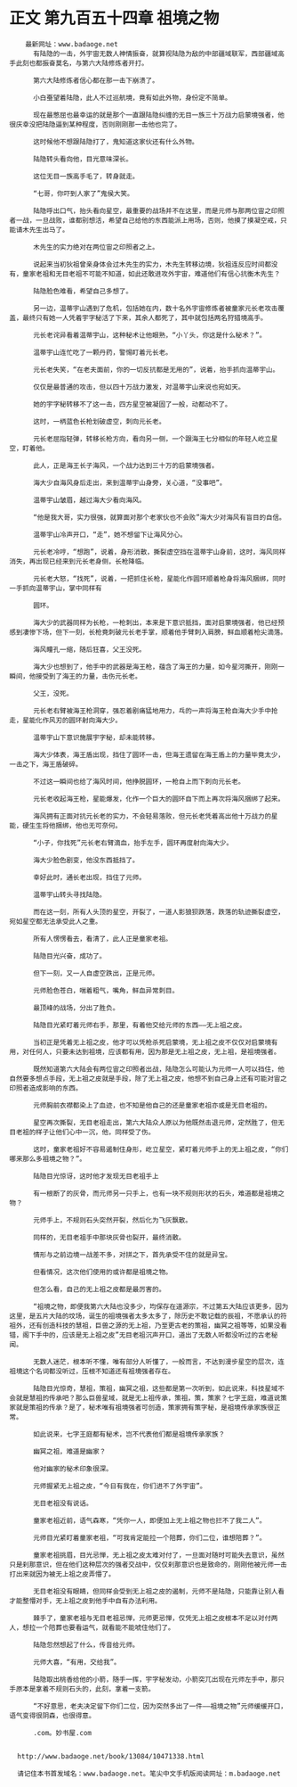 # 正文 第九百五十四章 祖境之物
        最新网址：www.badaoge.net
          有陆隐的一击，外宇宙无数人神情振奋，就算视陆隐为敌的中部疆域联军，西部疆域高手此刻也都振奋莫名，与第六大陆修炼者开打。
      
          第六大陆修炼者信心都在那一击下崩溃了。
      
          小白蚕望着陆隐，此人不过巡航境，竟有如此外物，身份定不简单。
      
          现在最憋屈也最幸运的就是那个一直跟陆隐纠缠的无目一族三十万战力启蒙境强者，他很庆幸没把陆隐逼到某种程度，否则刚刚那一击他也完了。
      
          这时候他不想跟陆隐打了，鬼知道这家伙还有什么外物。
      
          陆隐转头看向他，目光意味深长。
      
          这位无目一族高手毛了，转身就走。
      
          “七哥，你吓到人家了”鬼侯大笑。
      
          陆隐呼出口气，抬头看向星空，最重要的战场并不在这里，而是元师与那两位宙之印照者一战，一旦战败，谁都别想活，希望自己给他的东西能派上用场，否则，他摸了摸凝空戒，只能请木先生出马了。
      
          木先生的实力绝对在两位宙之印照者之上。
      
          说起来当初狄祖曾亲身体会过木先生的实力，木先生转移边境，狄祖连反应时间都没有，童家老祖和无目老祖不可能不知道，如此还敢进攻外宇宙，难道他们有信心抗衡木先生？
      
          陆隐脸色难看，希望自己多想了。
      
          另一边，温蒂宇山遇到了危机，包括她在内，数十名外宇宙修炼者被童家元长老攻击覆盖，最终只有她一人凭着宇字秘活了下来，其余人都死了，其中就包括两名狩猎境高手。
      
          元长老诧异看着温蒂宇山，这种秘术让他眼熟，“小丫头，你这是什么秘术？”。
      
          温蒂宇山连忙吃了一颗丹药，警惕盯着元长老。
      
          元长老失笑，“在老夫面前，你的一切反抗都是无用的”，说着，抬手抓向温蒂宇山。
      
          仅仅是最普通的攻击，但以四十万战力激发，对温蒂宇山来说也宛如天。
      
          她的宇字秘转移不了这一击，四方星空被凝固了一般，动都动不了。
      
          这时，一柄蓝色长枪划破虚空，刺向元长老。
      
          元长老屈指轻弹，转移长枪方向，看向另一侧，一个跟海王七分相似的年轻人屹立星空，盯着他。
      
          此人，正是海王长子海风，一个战力达到三十万的启蒙境强者。
      
          海大少自海风身后走出，来到温蒂宇山身旁，关心道，“没事吧”。
      
          温蒂宇山皱眉，越过海大少看向海风。
      
          “他是我大哥，实力很强，就算面对那个老家伙也不会败”海大少对海风有盲目的自信。
      
          温蒂宇山冷声开口，“走”，她不想留下让海风分心。
      
          元长老冷哼，“想跑”，说着，身形消散，撕裂虚空挡在温蒂宇山身前，这时，海风同样消失，再出现已经来到元长老身侧，长枪降临。
      
          元长老大怒，“找死”，说着，一把抓住长枪，星能化作圆环顺着枪身将海风捆绑，同时一手抓向温蒂宇山，掌中同样有
      
          圆环。
      
          海大少的武器同样为长枪，一枪刺出，本来是下意识抵挡，面对启蒙境强者，他已经预感到凄惨下场，但下一刻，长枪竟刺破元长老手掌，顺着他手臂刺入肩膀，鲜血顺着枪尖滴落。
      
          海风瞳孔一缩，随后狂喜，父王没死。
      
          海大少也想到了，他手中的武器是海王枪，蕴含了海王的力量，如今星河撕开，刚刚一瞬间，他接受到了海王的力量，击伤元长老。
      
          父王，没死。
      
          元长老右臂被海王枪洞穿，强忍着剧痛猛地用力，乓的一声将海王枪自海大少手中抢走，星能化作风刃的圆环射向海大少。
      
          温蒂宇山下意识施展宇字秘，却未能转移。
      
          海大少体表，海王盾出现，挡住了圆环一击，但海王遗留在海王盾上的力量毕竟太少，一击之下，海王盾破碎。
      
          不过这一瞬间也给了海风时间，他挣脱圆环，一枪自上而下刺向元长老。
      
          元长老收起海王枪，星能爆发，化作一个巨大的圆环自下而上再次将海风捆绑了起来。
      
          海风拥有正面对抗元长老的实力，不会轻易落败，但元长老凭着高出他十万战力的星能，硬生生将他捆绑，他也无可奈何。
      
          “小子，你找死”元长老右臂滴血，抬手左手，圆环再度射向海大少。
      
          海大少脸色剧变，他没东西抵挡了。
      
          幸好此时，通长老出现，挡住了元师。
      
          温蒂宇山转头寻找陆隐。
      
          而在这一刻，所有人头顶的星空，开裂了，一道人影狼狈跌落，跌落的轨迹撕裂虚空，宛如星空都无法承受此人之重。
      
          所有人愣愣看去，看清了，此人正是童家老祖。
      
          陆隐目光兴奋，成功了。
      
          但下一刻，又一人自虚空跌出，正是元师。
      
          元师脸色苍白，喘着粗气，嘴角，鲜血异常刺目。
      
          最顶峰的战场，分出了胜负。
      
          陆隐目光紧盯着元师右手，那里，有着他交给元师的东西——无上祖之皮。
      
          当初正是凭着无上祖之皮，他才可以凭枪杀死启蒙境，无上祖之皮不仅仅对启蒙境有用，对任何人，只要未达到祖境，应该都有用，因为那是无上祖之皮，无上祖，是祖境强者。
      
          既然知道第六大陆会有两位宙之印照者出战，陆隐怎么可能认为元师一人可以挡住，他自然要多想点手段，无上祖之皮就是手段，除了无上祖之皮，他想不到自己身上还有可能对宙之印照者造成影响的东西。
      
          元师胸前衣襟都染上了血迹，也不知是他自己的还是童家老祖亦或是无目老祖的。
      
          星空再次撕裂，无目老祖走出，第六大陆众人原以为他既然击退元师，定然胜了，但无目老祖的样子让他们心中一沉，他，同样受了伤。
      
          这时，童家老祖好不容易遏制住身形，屹立星空，紧盯着元师手上的无上祖之皮，“你们哪来那么多祖境之物？”。
      
          陆隐目光惊讶，这时他才发现无目老祖手上
      
          有一根断了的灰骨，而元师另一只手上，也有一块不规则形状的石头，难道都是祖境之物？
      
          元师手上，不规则石头突然开裂，然后化为飞灰飘散。
      
          同样的，无目老祖手中那块灰骨也裂开，最终消散。
      
          情形与之前边境一战差不多，对拼之下，首先承受不住的就是异宝。
      
          但看情况，这次他们使用的或许都是祖境之物。
      
          但怎么看，自己的无上祖之皮都是最厉害的。
      
          “祖境之物，即便我第六大陆也没多少，均保存在道源宗，不过第五大陆应该更多，因为这里，是五片大陆的坟场，诞生的祖境强者太多太多了，除历史不敢记载的辰祖，不愿承认的符祖外，还有创造科技的慧祖，巨兽之源的无上祖，乃至更古老的策祖，幽冥之祖等等，如果没看错，阁下手中的，应该是无上祖之皮”无目老祖沉声开口，道出了无数人听都没听过的古老秘闻。
      
          无数人迷茫，根本听不懂，唯有部分人听懂了，一般而言，不达到漫步星空的层次，连祖境这个名词都没听过，压根不知道还有祖境强者存在。
      
          陆隐目光惊奇，慧祖，策祖，幽冥之祖，这些都是第一次听到，如此说来，科技星域不会就是慧祖的传承吧？那么巨兽星域，就是无上祖传承，策祖，策，策家？七字王庭，难道说策家就是策祖的传承？是了，秘术唯有祖境强者可创造，策家拥有策字秘，是祖境传承家族很正常。
      
          如此说来，七字王庭都有秘术，岂不代表他们都是祖境传承家族？
      
          幽冥之祖，难道是幽家？
      
          他对幽家的秘术印象很深。
      
          元师握紧无上祖之皮，“今日有我在，你们进不了外宇宙”。
      
          无目老祖没有说话。
      
          童家老祖近前，语气森寒，“凭你一人，即便加上无上祖之物也拦不了我二人”。
      
          元师目光紧盯着童家老祖，“可我肯定能拉一个陪葬，你们二位，谁想陪葬？”。
      
          童家老祖挑眉，目光忌惮，无上祖之皮太难对付了，一旦面对随时可能失去意识，虽然只是刹那意识，但在他们这种层次的强者交战中，仅仅刹那意识也是致命的，刚刚他被元师一击打出来就因为被无上祖之皮弄懵了。
      
          无目老祖没有眼睛，但同样会受到无上祖之皮的遏制，元师不是陆隐，只能靠让别人看才能整懵对手，无上祖之皮到他手中自有办法利用。
      
          棘手了，童家老祖与无目老祖忌惮，元师更忌惮，仅凭无上祖之皮根本不足以对付两人，想拉一个陪葬也要看运气，就看能不能唬住他们了。
      
          陆隐忽然想起了什么，传音给元师。
      
          元师大喜，“有用，交给我”。
      
          陆隐取出桃香给他的小箭，随手一挥，宇字秘发动，小箭突兀出现在元师左手中，那只手原本是拿着不规则石头的，此刻，拿着一支箭。
      
          “不好意思，老夫决定留下你们二位，因为突然多出了一件——祖境之物”元师缓缓开口，语气变得很阴森，也很得意。
      
          .com。妙书屋.com
      
      
      http://www.badaoge.net/book/13084/10471338.html
      
      请记住本书首发域名：www.badaoge.net。笔尖中文手机版阅读网址：m.badaoge.net